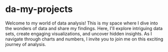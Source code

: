 # da-my-projects
Welcome to my world of data analysis! This is my space where I dive into the wonders of data and share my findings. Here, I'll explore intriguing data sets, create engaging visualizations, and uncover hidden insights. As I navigate through charts and numbers, I invite you to join me on this exciting journey of analysis.
